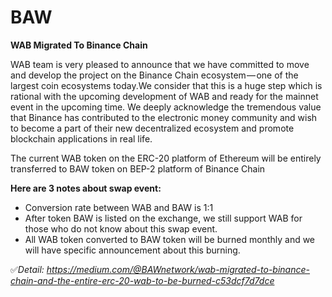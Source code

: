 # BAW
**WAB Migrated To Binance Chain**

WAB team is very pleased to announce that we have committed to move and develop the project on the Binance Chain ecosystem — one of the largest coin ecosystems today.We consider that this is a huge step which is rational with the upcoming development of WAB and ready for the mainnet event in the upcoming time. We deeply acknowledge the tremendous value that Binance has contributed to the electronic money community and wish to become a part of their new decentralized ecosystem and promote blockchain applications in real life.

The current WAB token on the ERC-20 platform of Ethereum will be entirely transferred to BAW token on BEP-2 platform of Binance Chain

**Here are 3 notes about swap event:**

- Conversion rate between WAB and BAW is 1:1
- After token BAW is listed on the exchange, we still support WAB for those who do not know about this swap event.
- All WAB token converted to BAW token will be burned monthly and we will have specific announcement about this burning.

✅*Detail: https://medium.com/@BAWnetwork/wab-migrated-to-binance-chain-and-the-entire-erc-20-wab-to-be-burned-c53dcf7d7dce*
